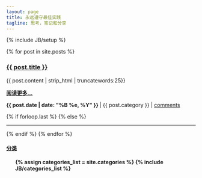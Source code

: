 ```yaml
---
layout: page
title: 永远遵守最佳实践
tagline: 思考，笔记和分享
---
```

{% include JB/setup %}

<div class="row-fluid">
  <div class="span9">
    <div>
      {% for post in site.posts %}	
        <h3><a href="{{ post.url }}">{{ post.title }}</a></h3>
        <p>
            {{ post.content | strip_html | truncatewords:25}}
        </p>
        <p>
          <a href="{{ post.url }}"><strong>阅读更多...</strong></a><br/>
        </p>
        <p>
          <strong>
            {{ post.date | date: "%B %e, %Y" }}
          </strong>
            | {{ post.category }}
            | <a href="http://zhongfox.github.com{{ post.url }}/#disqus_thread" data-disqus-identifier="{{ post.url }}">comments</a>
        </p>
        {% if forloop.last %}
        {% else %}
          <hr>
        {% endif %}
      {% endfor %}
    </div>
  </div>
  
  <div class="span3">
    <a href="categories.html"><h4>分类</h4></a>
    <div class="tag_box">
      <strong><ul>
        {% assign categories_list = site.categories %}
        {% include JB/categories_list %}
      </ul> </strong>
    </div>
  </div>

</div>
